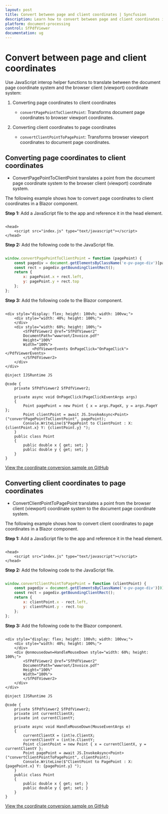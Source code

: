 ```yaml
---
layout: post
title: Convert between page and client coordinates | Syncfusion
description: Learn how to convert between page and client coordinates in the Blazor SfPdfViewer using JavaScript interop helper functions.
platform: document-processing
control: SfPdfViewer
documentation: ug
---
```


# Convert between page and client coordinates

Use JavaScript interop helper functions to translate between the document page coordinate system and the browser client (viewport) coordinate system:

1. Converting page coordinates to client coordinates

   - `convertPagePointToClientPoint`: Transforms document page coordinates to browser viewport coordinates.

2. Converting client coordinates to page coordinates

   - `convertClientPointToPagePoint`: Transforms browser viewport coordinates to document page coordinates.

## Converting page coordinates to client coordinates

- ConvertPagePointToClientPoint translates a point from the document page coordinate system to the browser client (viewport) coordinate system.

The following example shows how to convert page coordinates to client coordinates in a Blazor component.

**Step 1:** Add a JavaScript file to the app and reference it in the head element.

```cshtml

<head>
    <script src="index.js" type="text/javascript"></script>
</head>

```

**Step 2:** Add the following code to the JavaScript file.

```javascript

window.convertPagePointToClientPoint = function (pagePoint) {
    const pagediv = document.getElementsByClassName('e-pv-page-div')[pageIndex];
    const rect = pagediv.getBoundingClientRect();
    return {
        x: pagePoint.x + rect.left,
        y: pagePoint.y + rect.top
    };
};

```

**Step 3:** Add the following code to the Blazor component.

```cshtml

<div style="display: flex; height: 100vh; width: 100vw;">
    <div style="width: 40%; height: 100%;">
    </div>
    <div style="width: 60%; height: 100%;">
        <SfPdfViewer2 @ref="SfPdfViewer2"
        DocumentPath="wwwroot/Invoice.pdf"
        Height="100%"
        Width="100%">
            <PdfViewerEvents OnPageClick="OnPageClick"></PdfViewerEvents>
        </SfPdfViewer2>
    </div>
</div>

@inject IJSRuntime JS

@code {
    private SfPdfViewer2 SfPdfViewer2;

    private async void OnPageClick(PageClickEventArgs args)
    {
        Point pagePoint = new Point { x = args.PageX, y = args.PageY };
        Point clientPoint = await JS.InvokeAsync<Point>("convertPagePointToClientPoint", pagePoint);
        Console.WriteLine($"PagePoint to ClientPoint : X: {clientPoint.x} Y: {clientPoint.y} ");
    }
    public class Point
    {
        public double x { get; set; }
        public double y { get; set; }
    }
}

```
[View the coordinate conversion sample on GitHub](https://github.com/SyncfusionExamples/blazor-pdf-viewer-examples/tree/master/Common/Coordinate%20Conversion%20Between%20Page%20and%20Client%20Points)

## Converting client coordinates to page coordinates

- ConvertClientPointToPagePoint translates a point from the browser client (viewport) coordinate system to the document page coordinate system.

The following example shows how to convert client coordinates to page coordinates in a Blazor component.

**Step 1:** Add a JavaScript file to the app and reference it in the head element.

```cshtml

<head>
    <script src="index.js" type="text/javascript"></script>
</head>

```

**Step 2:** Add the following code to the JavaScript file.

```javascript

window.convertClientPointToPagePoint = function (clientPoint) {
    const pagediv = document.getElementsByClassName('e-pv-page-div')[0];
    const rect = pagediv.getBoundingClientRect();
    return {
        x: clientPoint.x - rect.left,
        y: clientPoint.y - rect.top
    };
};

```

**Step 3:** Add the following code to the Blazor component.

```cshtml

<div style="display: flex; height: 100vh; width: 100vw;">
    <div style="width: 40%; height: 100%;">
    </div>
    <div @onmousedown=HandleMouseDown style="width: 60%; height: 100%;">
        <SfPdfViewer2 @ref="SfPdfViewer2"
        DocumentPath="wwwroot/Invoice.pdf"
        Height="100%"
        Width="100%">
        </SfPdfViewer2>
    </div>
</div>

@inject IJSRuntime JS

@code {
    private SfPdfViewer2 SfPdfViewer2;
    private int currentClientX;
    private int currentClientY;

    private async void HandleMouseDown(MouseEventArgs e)
    {
        currentClientX = (int)e.ClientX;
        currentClientY = (int)e.ClientY;
        Point clientPoint = new Point { x = currentClientX, y = currentClientY };
        Point pagePoint = await JS.InvokeAsync<Point>("convertClientPointToPagePoint", clientPoint);
        Console.WriteLine($"ClientPoint to PagePoint : X: {pagePoint.x} Y: {pagePoint.y} ");
    }
    public class Point
    {
        public double x { get; set; }
        public double y { get; set; }
    }
}
```
[View the coordinate conversion sample on GitHub](https://github.com/SyncfusionExamples/blazor-pdf-viewer-examples/tree/master/Common/Coordinate%20Conversion%20Between%20Page%20and%20Client%20Points)
